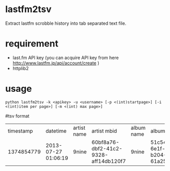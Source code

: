 # lastfm2tsv
Extract lastfm scrobble history into tab separated text file.

# requirement
* last.fm API key (you can acquire API key from here http://www.lastfm.jp/api/account/create )
* httplib2
 
# usage
`python lastfm2tsv -k <apikey> -u <username> [-p <(int)startpage>] [-i <(int)item per page>] [-m <(int) max page>]`

#tsv format
<table>
<tr><td>timestamp</td><td>datetime</td><td>artist name</td><td>artist mbid</td><td>album name</td><td>album mbid</td><td>track name</td><td>track mbid</td><td>hash(artist_name+album_name+track_name)</td></tr>
<tr><td>1374854779</td><td>2013-07-27 01:06:19</td><td>9nine</td><td>60bf8a76-dbf2-41c2-9328-aff14db120f7</td><td>9nine</td><td>51c54dd7-6e1f-48d9-b204-61a2577c1915</td><td>SHINING☆STAR</td><td>557161eb-9f12-4315-9551-0d048f28b1c3</td><td>e9ff9a618e9d5a6853f2aee9e29ba12b7f4b0d0e</td></tr>
</table>
